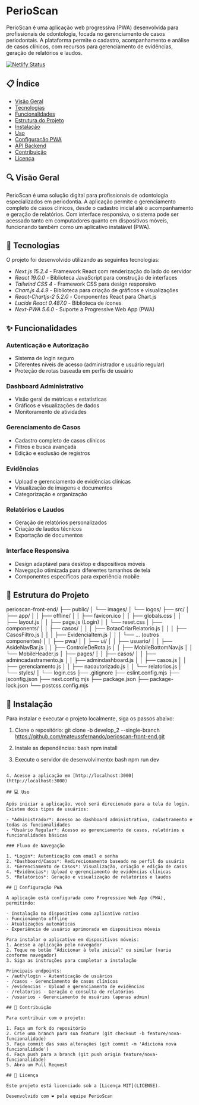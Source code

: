 # PerioScan

PerioScan é uma aplicação web progressiva (PWA) desenvolvida para profissionais de odontologia, focada no gerenciamento de casos periodontais. A plataforma permite o cadastro, acompanhamento e análise de casos clínicos, com recursos para gerenciamento de evidências, geração de relatórios e laudos.

[![Netlify Status](https://api.netlify.com/api/v1/badges/c75ed1e7-4164-40d5-be0a-d7c75fb43af1/deploy-status)](https://app.netlify.com/projects/perioscan/deploys)

## 📋 Índice

- [Visão Geral](#visão-geral)
- [Tecnologias](#tecnologias)
- [Funcionalidades](#funcionalidades)
- [Estrutura do Projeto](#estrutura-do-projeto)
- [Instalação](#instalação)
- [Uso](#uso)
- [Configuração PWA](#configuração-pwa)
- [API Backend](#api-backend)
- [Contribuição](#contribuição)
- [Licença](#licença)

## 🔍 Visão Geral

PerioScan é uma solução digital para profissionais de odontologia especializados em periodontia. A aplicação permite o gerenciamento completo de casos clínicos, desde o cadastro inicial até o acompanhamento e geração de relatórios. Com interface responsiva, o sistema pode ser acessado tanto em computadores quanto em dispositivos móveis, funcionando também como um aplicativo instalável (PWA).

## 🚀 Tecnologias

O projeto foi desenvolvido utilizando as seguintes tecnologias:

- *Next.js 15.2.4* - Framework React com renderização do lado do servidor
- *React 19.0.0* - Biblioteca JavaScript para construção de interfaces
- *Tailwind CSS 4* - Framework CSS para design responsivo
- *Chart.js 4.4.9* - Biblioteca para criação de gráficos e visualizações
- *React-Chartjs-2 5.2.0* - Componentes React para Chart.js
- *Lucide React 0.487.0* - Biblioteca de ícones
- *Next-PWA 5.6.0* - Suporte a Progressive Web App (PWA)

## ✨ Funcionalidades

### Autenticação e Autorização
- Sistema de login seguro
- Diferentes níveis de acesso (administrador e usuário regular)
- Proteção de rotas baseada em perfis de usuário

### Dashboard Administrativo
- Visão geral de métricas e estatísticas
- Gráficos e visualizações de dados
- Monitoramento de atividades

### Gerenciamento de Casos
- Cadastro completo de casos clínicos
- Filtros e busca avançada
- Edição e exclusão de registros

### Evidências
- Upload e gerenciamento de evidências clínicas
- Visualização de imagens e documentos
- Categorização e organização

### Relatórios e Laudos
- Geração de relatórios personalizados
- Criação de laudos técnicos
- Exportação de documentos

### Interface Responsiva
- Design adaptável para desktop e dispositivos móveis
- Navegação otimizada para diferentes tamanhos de tela
- Componentes específicos para experiência mobile

## 📁 Estrutura do Projeto


perioscan-front-end/
├── public/
│   └── images/
│       └── logos/
├── src/
│   ├── app/
│   │   ├── offline/
│   │   ├── favicon.ico
│   │   ├── globals.css
│   │   ├── layout.js
│   │   ├── page.js (Login)
│   │   └── reset.css
│   ├── components/
│   │   ├── casos/
│   │   │   ├── BotaoCriarRelatorio.js
│   │   │   ├── CasosFiltro.js
│   │   │   ├── EvidenciaItem.js
│   │   │   └── ... (outros componentes)
│   │   ├── pwa/
│   │   ├── ui/
│   │   ├── usuario/
│   │   ├── AsideNavBar.js
│   │   ├── ControleDeRota.js
│   │   ├── MobileBottomNav.js
│   │   └── MobileHeader.js
│   ├── pages/
│   │   ├── casos/
│   │   ├── admincadastramento.js
│   │   ├── admindashboard.js
│   │   ├── casos.js
│   │   ├── gerenciamento.js
│   │   ├── naoautorizado.js
│   │   └── relatorios.js
│   └── styles/
│       └── login.css
├── .gitignore
├── eslint.config.mjs
├── jsconfig.json
├── next.config.mjs
├── package.json
├── package-lock.json
└── postcss.config.mjs


## 🔧 Instalação

Para instalar e executar o projeto localmente, siga os passos abaixo:

1. Clone o repositório:
git clone -b develop_2 --single-branch https://github.com/mateussfernando/perioscan-front-end.git


2. Instale as dependências:
bash
npm install


3. Execute o servidor de desenvolvimento:
bash
npm run dev
```

4. Acesse a aplicação em [http://localhost:3000](http://localhost:3000)

## 💻 Uso

Após iniciar a aplicação, você será direcionado para a tela de login. Existem dois tipos de usuários:

- *Administrador*: Acesso ao dashboard administrativo, cadastramento e todas as funcionalidades
- *Usuário Regular*: Acesso ao gerenciamento de casos, relatórios e funcionalidades básicas

### Fluxo de Navegação

1. *Login*: Autenticação com email e senha
2. *Dashboard/Casos*: Redirecionamento baseado no perfil do usuário
3. *Gerenciamento de Casos*: Visualização, criação e edição de casos
4. *Evidências*: Upload e gerenciamento de evidências clínicas
5. *Relatórios*: Geração e visualização de relatórios e laudos

## 📱 Configuração PWA

A aplicação está configurada como Progressive Web App (PWA), permitindo:

- Instalação no dispositivo como aplicativo nativo
- Funcionamento offline
- Atualizações automáticas
- Experiência de usuário aprimorada em dispositivos móveis

Para instalar o aplicativo em dispositivos móveis:
1. Acesse a aplicação pelo navegador
2. Toque no botão "Adicionar à tela inicial" ou similar (varia conforme navegador)
3. Siga as instruções para completar a instalação

Principais endpoints:
- /auth/login - Autenticação de usuários
- /casos - Gerenciamento de casos clínicos
- /evidencias - Upload e gerenciamento de evidências
- /relatorios - Geração e consulta de relatórios
- /usuarios - Gerenciamento de usuários (apenas admin)

## 👥 Contribuição

Para contribuir com o projeto:

1. Faça um fork do repositório
2. Crie uma branch para sua feature (git checkout -b feature/nova-funcionalidade)
3. Faça commit das suas alterações (git commit -m 'Adiciona nova funcionalidade')
4. Faça push para a branch (git push origin feature/nova-funcionalidade)
5. Abra um Pull Request

## 📄 Licença

Este projeto está licenciado sob a [Licença MIT](LICENSE).

Desenvolvido com ❤️ pela equipe PerioScan
